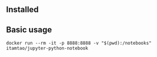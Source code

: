 ## Installed

## Basic usage
```
docker run --rm -it -p 8888:8888 -v "$(pwd):/notebooks" itamtao/jupyter-python-notebook 
```
